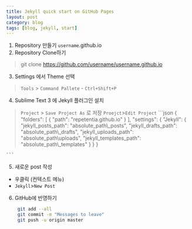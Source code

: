 ```yaml
---
title: Jekyll quick start on GitHub Pages
layout: post
category: blog
tags: [blog, jekyll, start]
---
```

1. Repository 만들기
``username``.github.io
2. Repository Clone하기
> git clone https://github.com/username/username.github.io

3. Settings 에서 Theme 선택
> ``Tools`` > ``Command Pallete`` - ``Ctrl+Shift+P``
4. Sublime Text 3 에 Jekyll 플러그인 설치
> ``Project`` > ``Save Project As`` 로 저장
> ``Proejct``>``Edit Project`` 
	```json
{
	"folders":
	[
		{
			"path": "repetentia.github.io"
		}
	],
    "settings":
    {
        "Jekyll":
        {
            "jekyll_posts_path": "absolute_path\\_posts",
            "jekyll_drafts_path": "absolute_path\\_drafts",
            "jekyll_uploads_path": "absolute_path\\uploads",
            "jekyll_templates_path": "absolute_path\\_templates"
        }
    }
}

	```
5. 새로운 post 작성
 - 우클릭 (컨텍스트 메뉴)
 - ``Jekyll``>``New Post``
6. GitHub에 반영하기
   ```bash
	git add --all
	git commit -m "Messages to leave"
	git push -u origin master
   ```

